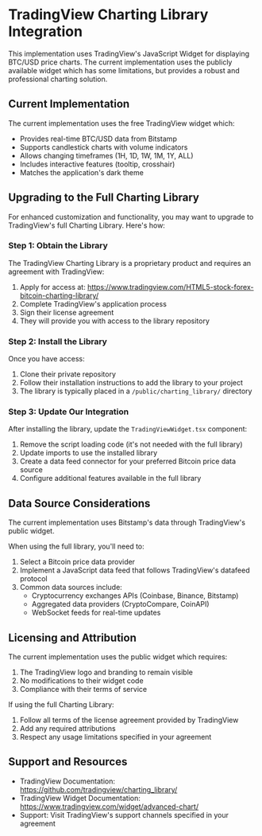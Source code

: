 # TradingView Charting Library Integration

This implementation uses TradingView's JavaScript Widget for displaying BTC/USD price charts. The current implementation uses the publicly available widget which has some limitations, but provides a robust and professional charting solution.

## Current Implementation

The current implementation uses the free TradingView widget which:
- Provides real-time BTC/USD data from Bitstamp
- Supports candlestick charts with volume indicators
- Allows changing timeframes (1H, 1D, 1W, 1M, 1Y, ALL)
- Includes interactive features (tooltip, crosshair)
- Matches the application's dark theme

## Upgrading to the Full Charting Library

For enhanced customization and functionality, you may want to upgrade to TradingView's full Charting Library. Here's how:

### Step 1: Obtain the Library

The TradingView Charting Library is a proprietary product and requires an agreement with TradingView:

1. Apply for access at: https://www.tradingview.com/HTML5-stock-forex-bitcoin-charting-library/
2. Complete TradingView's application process
3. Sign their license agreement
4. They will provide you with access to the library repository

### Step 2: Install the Library

Once you have access:

1. Clone their private repository
2. Follow their installation instructions to add the library to your project
3. The library is typically placed in a `/public/charting_library/` directory

### Step 3: Update Our Integration

After installing the library, update the `TradingViewWidget.tsx` component:

1. Remove the script loading code (it's not needed with the full library)
2. Update imports to use the installed library
3. Create a data feed connector for your preferred Bitcoin price data source
4. Configure additional features available in the full library

## Data Source Considerations

The current implementation uses Bitstamp's data through TradingView's public widget.

When using the full library, you'll need to:
1. Select a Bitcoin price data provider
2. Implement a JavaScript data feed that follows TradingView's datafeed protocol
3. Common data sources include:
   - Cryptocurrency exchanges APIs (Coinbase, Binance, Bitstamp)
   - Aggregated data providers (CryptoCompare, CoinAPI)
   - WebSocket feeds for real-time updates

## Licensing and Attribution

The current implementation uses the public widget which requires:
1. The TradingView logo and branding to remain visible
2. No modifications to their widget code
3. Compliance with their terms of service

If using the full Charting Library:
1. Follow all terms of the license agreement provided by TradingView
2. Add any required attributions
3. Respect any usage limitations specified in your agreement

## Support and Resources

- TradingView Documentation: https://github.com/tradingview/charting_library/
- TradingView Widget Documentation: https://www.tradingview.com/widget/advanced-chart/
- Support: Visit TradingView's support channels specified in your agreement